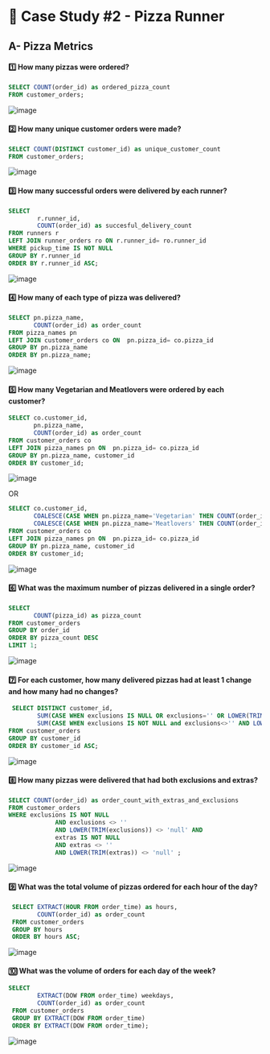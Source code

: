 # 🍕 Case Study #2 - Pizza Runner
## A- Pizza Metrics

#### 1️⃣ How many pizzas were ordered?
 ```sql
 SELECT COUNT(order_id) as ordered_pizza_count
 FROM customer_orders;
```
![image](https://github.com/user-attachments/assets/4f610528-4ca3-4775-943e-8cf52126bf0b)

#### 2️⃣ How many unique customer orders were made?
```sql
SELECT COUNT(DISTINCT customer_id) as unique_customer_count
FROM customer_orders;
```
![image](https://github.com/user-attachments/assets/bf290f4d-dec4-48ad-b85c-dc010af683d1)

#### 3️⃣ How many successful orders were delivered by each runner?
```sql
SELECT  
		r.runner_id,
		COUNT(order_id) as succesful_delivery_count
FROM runners r
LEFT JOIN runner_orders ro ON r.runner_id= ro.runner_id
WHERE pickup_time IS NOT NULL
GROUP BY r.runner_id
ORDER BY r.runner_id ASC;
```
![image](https://github.com/user-attachments/assets/1665d5b7-9ccb-42f9-8e94-0c7073efabd9)

#### 4️⃣ How many of each type of pizza was delivered?
```sql
SELECT pn.pizza_name,
	   COUNT(order_id) as order_count
FROM pizza_names pn
LEFT JOIN customer_orders co ON  pn.pizza_id= co.pizza_id
GROUP BY pn.pizza_name
ORDER BY pn.pizza_name;
```
![image](https://github.com/user-attachments/assets/20bd9182-fc13-4942-8ba6-06dfb412c1cb)

#### 5️⃣ How many Vegetarian and Meatlovers were ordered by each customer?
```sql
SELECT co.customer_id,
       pn.pizza_name,
	   COUNT(order_id) as order_count
FROM customer_orders co
LEFT JOIN pizza_names pn ON  pn.pizza_id= co.pizza_id
GROUP BY pn.pizza_name, customer_id
ORDER BY customer_id;
```
![image](https://github.com/user-attachments/assets/0cf788b2-d0c0-4854-ae46-84a3caef7744)

OR 

```sql
SELECT co.customer_id,
       COALESCE(CASE WHEN pn.pizza_name='Vegetarian' THEN COUNT(order_id) END,0) as vegetarian_order_count,
       COALESCE(CASE WHEN pn.pizza_name='Meatlovers' THEN COUNT(order_id) END,0) as meatlovers_order_count
FROM customer_orders co
LEFT JOIN pizza_names pn ON  pn.pizza_id= co.pizza_id
GROUP BY pn.pizza_name, customer_id
ORDER BY customer_id;
```
![image](https://github.com/user-attachments/assets/3a5cbdf8-2e74-4f9b-ad13-9938d5b53218)


#### 6️⃣ What was the maximum number of pizzas delivered in a single order?
```sql
SELECT  
       COUNT(pizza_id) as pizza_count
FROM customer_orders
GROUP BY order_id
ORDER BY pizza_count DESC
LIMIT 1;
```
![image](https://github.com/user-attachments/assets/772b974d-750c-493a-b20d-a76bc9593a6f)

#### 7️⃣ For each customer, how many delivered pizzas had at least 1 change and how many had no changes?
```sql
 SELECT DISTINCT customer_id,
 		SUM(CASE WHEN exclusions IS NULL OR exclusions='' OR LOWER(TRIM(exclusions))= 'null' THEN 1 ELSE 0 END) as no_change_order_count,
        SUM(CASE WHEN exclusions IS NOT NULL and exclusions<>'' AND LOWER(TRIM(exclusions)) <> 'null' THEN 1 ELSE 0 END) as at_least_one_change_order_count
FROM customer_orders
GROUP BY customer_id
ORDER BY customer_id ASC;
```
![image](https://github.com/user-attachments/assets/23ed0c44-64ff-4fc3-a2f1-cc299f95fec2)

#### 8️⃣ How many pizzas were delivered that had both exclusions and extras?
```sql
SELECT COUNT(order_id) as order_count_with_extras_and_exclusions
FROM customer_orders
WHERE exclusions IS NOT NULL 
             AND exclusions <> '' 
             AND LOWER(TRIM(exclusions)) <> 'null' AND
             extras IS NOT NULL 
             AND extras <> '' 
             AND LOWER(TRIM(extras)) <> 'null' ;
```
![image](https://github.com/user-attachments/assets/c73b7efd-765c-44d9-b86f-164e67594fec)

#### 9️⃣ What was the total volume of pizzas ordered for each hour of the day?
```sql
 SELECT EXTRACT(HOUR FROM order_time) as hours,
        COUNT(order_id) as order_count
 FROM customer_orders
 GROUP BY hours
 ORDER BY hours ASC;
```
![image](https://github.com/user-attachments/assets/1ec59a0f-1f8f-4b76-8376-015d829719b8)

#### 🔟 What was the volume of orders for each day of the week?
```sql
SELECT 
        EXTRACT(DOW FROM order_time) weekdays,
        COUNT(order_id) as order_count
 FROM customer_orders
 GROUP BY EXTRACT(DOW FROM order_time)
 ORDER BY EXTRACT(DOW FROM order_time);
```
![image](https://github.com/user-attachments/assets/ae954429-283a-47ce-b9db-b7cb7313c8a9)
